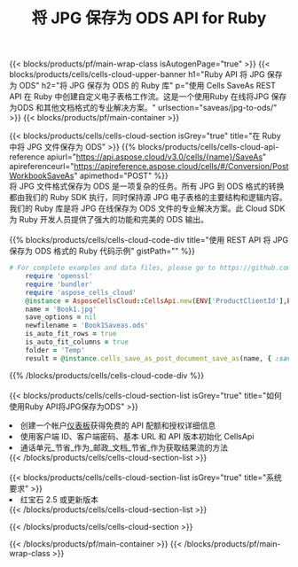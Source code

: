 ﻿---
title: 将 JPG 保存为 ODS API for Ruby
description: 用于 Microsoft Excel 和 OpenOffice Calc 的云 API 和 SDK。将电子表格转换为其他格式文件。
url: /zh/ruby/saveas/jpg-to-ods/
---
{{< blocks/products/pf/main-wrap-class isAutogenPage="true" >}}
{{< blocks/products/cells/cells-cloud-upper-banner h1="Ruby API 将 JPG 保存为 ODS" h2="将 JPG 保存为 ODS 的 Ruby 库" p="使用 Cells SaveAs REST API 在 Ruby 中创建自定义电子表格工作流。这是一个使用Ruby 在线将JPG 保存为ODS 和其他文档格式的专业解决方案。" urlsection="saveas/jpg-to-ods/" >}}
{{< blocks/products/pf/main-container >}}

{{< blocks/products/cells/cells-cloud-section isGrey="true" title="在 Ruby 中将 JPG 文件保存为 ODS" >}}
{{% blocks/products/cells/cells-cloud-api-reference apiurl="https://api.aspose.cloud/v3.0/cells/{name}/SaveAs" apireferenceurl="https://apireference.aspose.cloud/cells/#/Conversion/PostWorkbookSaveAs" apimethod="POST" %}}
<br/>
将 JPG 文件格式保存为 ODS 是一项复杂的任务。所有 JPG 到 ODS 格式的转换都由我们的 Ruby SDK 执行，同时保持源 JPG 电子表格的主要结构和逻辑内容。我们的 Ruby 库是将 JPG 在线保存为 ODS 文件的专业解决方案。此 Cloud SDK 为 Ruby 开发人员提供了强大的功能和完美的 ODS 输出。
<br/>
<br/>
{{% blocks/products/cells/cells-cloud-code-div title="使用 REST API 将 JPG 保存为 ODS 格式的 Ruby 代码示例" gistPath="" %}}
  
```ruby
# For complete examples and data files, please go to https://github.com/aspose-cells-cloud/aspose-cells-cloud-ruby/
    require 'openssl'
    require 'bundler'
    require 'aspose_cells_cloud'
    @instance = AsposeCellsCloud::CellsApi.new(ENV['ProductClientId'],ENV['ProductClientSecret'])
    name = 'Book1.jpg'
    save_options = nil
    newfilename = 'Book1Saveas.ods'
    is_auto_fit_rows = true
    is_auto_fit_columns = true
    folder = 'Temp'
    result = @instance.cells_save_as_post_document_save_as(name, { :save_options=>save_options, :newfilename=>(folder+"/"+newfilename), :is_auto_fit_rows=>is_auto_fit_rows, :is_auto_fit_columns=>is_auto_fit_columns, :folder=>folder})
```
  
{{% /blocks/products/cells/cells-cloud-code-div %}}
<br/>
<br/>
{{< blocks/products/cells/cells-cloud-section-list isGrey="true" title="如何使用Ruby API将JPG保存为ODS" >}}
<li>创建一个帐户<a href="https://dashboard.aspose.cloud/">仪表板</a>获得免费的 API 配额和授权详细信息</li>
<li>使用客户端 ID、客户端密码、基本 URL 和 API 版本初始化 CellsApi</li>
<li>通话单元_节省_作为_邮政_文档_节省_作为获取结果流的方法</li>
{{< /blocks/products/cells/cells-cloud-section-list >}}
<br/>
<br/>
{{< blocks/products/cells/cells-cloud-section-list isGrey="true" title="系统要求" >}}
<li>红宝石 2.5 或更新版本</li>
{{< /blocks/products/cells/cells-cloud-section-list >}}

{{< /blocks/products/cells/cells-cloud-section >}}

{{< /blocks/products/pf/main-container >}}
{{< /blocks/products/pf/main-wrap-class >}}
